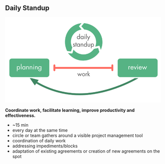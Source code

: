 ## Daily Standup

![right,fit](img/meetings/planning-review-standup.png)

**Coordinate work, facilitate learning, improve productivity and effectiveness.**

* ~15 min
* every day at the same time
* circle or team gathers around a visible project management tool
* coordination of daily work
* addressing impediments/blocks
* adaptation of existing agreements or creation of new agreements on the spot
